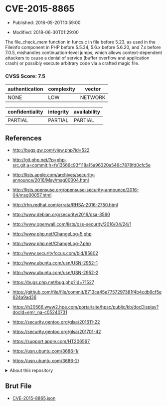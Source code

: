 # CVE-2015-8865

- Published: 2016-05-20T10:59:00

- Modified: 2018-06-30T01:29:00

The file_check_mem function in funcs.c in file before 5.23, as used in the Fileinfo component in PHP before 5.5.34, 5.6.x before 5.6.20, and 7.x before 7.0.5, mishandles continuation-level jumps, which allows context-dependent attackers to cause a denial of service (buffer overflow and application crash) or possibly execute arbitrary code via a crafted magic file.

### CVSS Score: **7.5**

| authentication | complexity | vector |
| --- | --- | --- |
| NONE | LOW | NETWORK |

| confidentiality | integrity | availability |
| --- | --- | --- |
| PARTIAL | PARTIAL | PARTIAL |

## References

* http://bugs.gw.com/view.php?id=522

* http://git.php.net/?p=php-src.git;a=commit;h=fe13566c93f118a15a96320a546c7878fd0cfc5e

* http://lists.apple.com/archives/security-announce/2016/May/msg00004.html

* http://lists.opensuse.org/opensuse-security-announce/2016-04/msg00057.html

* http://rhn.redhat.com/errata/RHSA-2016-2750.html

* http://www.debian.org/security/2016/dsa-3560

* http://www.openwall.com/lists/oss-security/2016/04/24/1

* http://www.php.net/ChangeLog-5.php

* http://www.php.net/ChangeLog-7.php

* http://www.securityfocus.com/bid/85802

* http://www.ubuntu.com/usn/USN-2952-1

* http://www.ubuntu.com/usn/USN-2952-2

* https://bugs.php.net/bug.php?id=71527

* https://github.com/file/file/commit/6713ca45e7757297381f4b4cdb9cf5e624a9ad36

* https://h20566.www2.hpe.com/portal/site/hpsc/public/kb/docDisplay?docId=emr_na-c05240731

* https://security.gentoo.org/glsa/201611-22

* https://security.gentoo.org/glsa/201701-42

* https://support.apple.com/HT206567

* https://usn.ubuntu.com/3686-1/

* https://usn.ubuntu.com/3686-2/

<details>
<summary>About this repository</summary> 

  This repository is part of the project [Live Hack CVE](https://github.com/Live-Hack-CVE). Main website can be found [www.live-hack.org](https://www.live-hack.org) 
  
  Made by [Sn0wAlice](https://github.com/Sn0wAlice) for the people that care about security and need to have a feed of the latest CVEs. Hope you enjoy it, don't forget to star the repo and follow me on [Twitter](https://twitter.com/Sn0wAlice) and [Github](https://github.com/Sn0wAlice). And that is my [personnal website](https://www.alice-snow.me/)

  - [Home Page](https://github.com/Live-Hack-CVE)
  - [Framework](https://github.com/Live-Hack-CVE/cve-framework)
  - [CVE database](https://github.com/Live-Hack-CVE/full_database)
  - [Changelog](https://github.com/Live-Hack-CVE/Changelog)
</details>

## Brut File

* [CVE-2015-8865.json](https://raw.githubusercontent.com/Live-Hack-CVE/full_database/main/cves/2015/CVE-2015-8865.json)

